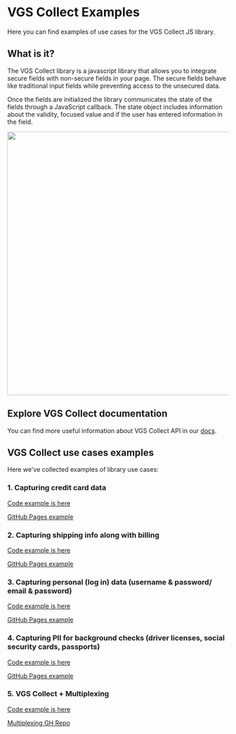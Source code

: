 # VGS Collect Examples

Here you can find examples of use cases for the VGS Collect JS library.

## What is it?

The VGS Collect library is a javascript library that allows you to integrate secure fields with non-secure fields in your page. The secure fields behave like traditional input fields while preventing access to the unsecured data.

Once the fields are initialized the library communicates the state of the fields through a JavaScript callback. The state object includes information about the validity, focused value and if the user has entered information in the field.

<img width="600px" src="https://www.verygoodsecurity.com/docs/vgs_theme/static/img/vgs-collect-diagram.png"/>

## Explore VGS Collect documentation

You can find more useful information about VGS Collect API in our [docs](https://www.verygoodsecurity.com/docs/vgs-collect/what-is-it).

## VGS Collect use cases examples

Here we've collected examples of library use cases:

### 1. Capturing credit card data

[Code example is here](examples/1-usecases/credit-card-example)

[GitHub Pages example](https://verygoodsecurity.github.io/vgs-collect-examples/#credit-card-example)

### 2. Capturing shipping info along with billing

[Code example is here](examples/1-usecases/shipping-info-example)

[GitHub Pages example](https://verygoodsecurity.github.io/vgs-collect-examples/#shipping-info-example)

### 3. Capturing personal (log in) data (username & password/ email & password)

[Code example is here](examples/1-usecases/login-data-example)

[GitHub Pages example](https://verygoodsecurity.github.io/vgs-collect-examples/#login-data-example)

### 4. Capturing PII for background checks (driver licenses, social security cards, passports)  
 
[Code example is here](examples/1-usecases/pii-example)

[GitHub Pages example](https://verygoodsecurity.github.io/vgs-collect-examples/#pii-example)


### 5. VGS Collect + Multiplexing

[Code example is here](examples/1-usecases/multiplexing-example)

[Multiplexing GH Repo](https://github.com/verygoodsecurity/multiplexing)
